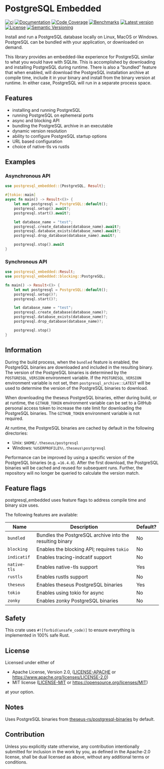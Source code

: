 # PostgreSQL Embedded

[![ci](https://github.com/theseus-rs/postgresql-embedded/actions/workflows/ci.yml/badge.svg?branch=main)](https://github.com/theseus-rs/postgresql-embedded/actions/workflows/ci.yml)
[![Documentation](https://docs.rs/postgresql_embedded/badge.svg)](https://docs.rs/postgresql_embedded)
[![Code Coverage](https://codecov.io/gh/theseus-rs/postgresql-embedded/branch/main/graph/badge.svg)](https://codecov.io/gh/theseus-rs/postgresql-embedded)
[![Benchmarks](https://img.shields.io/badge/%F0%9F%90%B0_bencher-enabled-6ec241)](https://bencher.dev/perf/theseus-rs-postgresql-embedded)
[![Latest version](https://img.shields.io/crates/v/postgresql_embedded.svg)](https://crates.io/crates/postgresql_embedded)
[![License](https://img.shields.io/crates/l/postgresql_embedded)](https://github.com/theseus-rs/postgresql-embedded/tree/main/postgresql_embedded#license)
[![Semantic Versioning](https://img.shields.io/badge/%E2%9A%99%EF%B8%8F_SemVer-2.0.0-blue)](https://semver.org/spec/v2.0.0.html)

Install and run a PostgreSQL database locally on Linux, MacOS or Windows. PostgreSQL can be
bundled with your application, or downloaded on demand.

This library provides an embedded-like experience for PostgreSQL similar to what you would have with
SQLite. This is accomplished by downloading and installing PostgreSQL during runtime. There is
also a "bundled" feature that when enabled, will download the PostgreSQL installation archive at
compile time, include it in your binary and install from the binary version at runtime.
In either case, PostgreSQL will run in a separate process space.

## Features

- installing and running PostgreSQL
- running PostgreSQL on ephemeral ports
- async and blocking API
- bundling the PostgreSQL archive in an executable
- dynamic version resolution
- ability to configure PostgreSQL startup options
- URL based configuration
- choice of native-tls vs rustls

## Examples

### Asynchronous API

```rust
use postgresql_embedded::{PostgreSQL, Result};

#[tokio::main]
async fn main() -> Result<()> {
    let mut postgresql = PostgreSQL::default();
    postgresql.setup().await?;
    postgresql.start().await?;

    let database_name = "test";
    postgresql.create_database(database_name).await?;
    postgresql.database_exists(database_name).await?;
    postgresql.drop_database(database_name).await?;

    postgresql.stop().await
}
```

### Synchronous API

```rust
use postgresql_embedded::Result;
use postgresql_embedded::blocking::PostgreSQL;

fn main() -> Result<()> {
    let mut postgresql = PostgreSQL::default();
    postgresql.setup()?;
    postgresql.start()?;

    let database_name = "test";
    postgresql.create_database(database_name)?;
    postgresql.database_exists(database_name)?;
    postgresql.drop_database(database_name)?;

    postgresql.stop()
}
```

## Information

During the build process, when the `bundled` feature is enabled, the PostgreSQL binaries are
downloaded and included in the resulting binary. The version of the PostgreSQL binaries is
determined by the `POSTGRESQL_VERSION` environment variable. If the `POSTGRESQL_VERSION`
environment variable is not set, then `postgresql_archive::LATEST` will be used to determine the
version of the PostgreSQL binaries to download.

When downloading the theseus PostgreSQL binaries, either during build, or at runtime, the
`GITHUB_TOKEN` environment variable can be set to a GitHub personal access token to increase
the rate limit for downloading the PostgreSQL binaries. The `GITHUB_TOKEN` environment
variable is not required.

At runtime, the PostgreSQL binaries are cached by default in the following directories:

- Unix: `$HOME/.theseus/postgresql`
- Windows: `%USERPROFILE%\.theseus\postgresql`

Performance can be improved by using a specific version of the PostgreSQL binaries (e.g. `=16.4.0`).
After the first download, the PostgreSQL binaries will be cached and reused for subsequent runs.
Further, the repository will no longer be queried to calculate the version match.

## Feature flags

postgresql_embedded uses feature flags to address compile time and binary size
uses.

The following features are available:

| Name         | Description                                              | Default? |
|--------------|----------------------------------------------------------|----------|
| `bundled`    | Bundles the PostgreSQL archive into the resulting binary | No       |
| `blocking`   | Enables the blocking API; requires `tokio`               | No       |
| `indicatif`  | Enables tracing-indcatif support                         | No       |
| `native-tls` | Enables native-tls support                               | Yes      |
| `rustls`     | Enables rustls support                                   | No       |
| `theseus`    | Enables theseus PostgreSQL binaries                      | Yes      |
| `tokio`      | Enables using tokio for async                            | No       |
| `zonky`      | Enables zonky PostgreSQL binaries                        | No       |

## Safety

This crate uses `#![forbid(unsafe_code)]` to ensure everything is implemented in 100% safe Rust.

## License

Licensed under either of

* Apache License, Version 2.0, ([LICENSE-APACHE](LICENSE-APACHE) or https://www.apache.org/licenses/LICENSE-2.0)
* MIT license ([LICENSE-MIT](LICENSE-MIT) or https://opensource.org/licenses/MIT)

at your option.

## Notes

Uses PostgreSQL binaries from [theseus-rs/postgresql-binaries](https://github.com/theseus-rs/postgresql_binaries) by
default.

## Contribution

Unless you explicitly state otherwise, any contribution intentionally submitted
for inclusion in the work by you, as defined in the Apache-2.0 license, shall be dual licensed as above, without any
additional terms or conditions.
